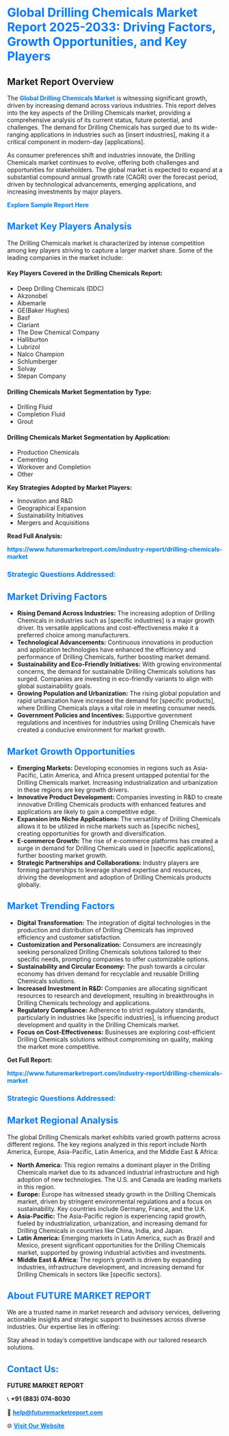 <h1 style="color: #007BFF;">Global Drilling Chemicals Market Report 2025-2033: Driving Factors, Growth Opportunities, and Key Players</h1>

<section id="overview">
<h2>Market Report Overview</h2>
<p>The <a href="https://www.futuremarketreport.com/industry-report/drilling-chemicals-market" style="color: #007BFF; text-decoration: none;"><strong>Global Drilling Chemicals Market</strong></a> is witnessing significant growth, driven by increasing demand across various industries. This report delves into the key aspects of the Drilling Chemicals market, providing a comprehensive analysis of its current status, future potential, and challenges. The demand for Drilling Chemicals has surged due to its wide-ranging applications in industries such as [insert industries], making it a critical component in modern-day [applications].</p>
<p>As consumer preferences shift and industries innovate, the Drilling Chemicals market continues to evolve, offering both challenges and opportunities for stakeholders. The global market is expected to expand at a substantial compound annual growth rate (CAGR) over the forecast period, driven by technological advancements, emerging applications, and increasing investments by major players.</p>
</section>

<section id="overview">
<p><a href="https://www.futuremarketreport.com/request-sample/reportId=58342" style="color: #007BFF; text-decoration: none;"><strong>Explore Sample Report Here</strong></a></p>
</section>

<section id="key-players">
<h2 style="color: #007BFF;">Market Key Players Analysis</h2>
<p>The Drilling Chemicals market is characterized by intense competition among key players striving to capture a larger market share. Some of the leading companies in the market include:</p>
<h4>Key Players Covered in the Drilling Chemicals Report:</h4>
<ul><li>Deep Drilling Chemicals (DDC)</li><li>Akzonobel</li><li>Albemarle</li><li>GE(Baker Hughes)</li><li>Basf</li><li>Clariant</li><li>The Dow Chemical Company</li><li>Halliburton</li><li>Lubrizol</li><li>Nalco Champion</li><li>Schlumberger</li><li>Solvay</li><li>Stepan Company</li></ul>
<h4>Drilling Chemicals Market Segmentation by Type:</h4>
<ul><li>Drilling Fluid</li><li>Completion Fluid</li><li>Grout</li></ul>

<h4>Drilling Chemicals Market Segmentation by Application:</h4>
<ul><li>Production Chemicals</li><li>Cementing</li><li>Workover and Completion</li><li>Other</li></ul>
<p><strong>Key Strategies Adopted by Market Players:</strong></p>
<ul>
<li>Innovation and R&D</li>
<li>Geographical Expansion</li>
<li>Sustainability Initiatives</li>
<li>Mergers and Acquisitions</li>
</ul>
</section>

<section>
<p><strong>Read Full Analysis: </strong></p><a href="https://www.futuremarketreport.com/industry-report/drilling-chemicals-market" style="color: #007BFF; text-decoration: none;"><strong>https://www.futuremarketreport.com/industry-report/drilling-chemicals-market</strong></a>
<h3 style="color: #007BFF;">Strategic Questions Addressed:</h3>
</section>

<section id="driving-factors">
<h2 style="color: #007BFF;">Market Driving Factors</h2>
<ul>
<li><strong>Rising Demand Across Industries:</strong> The increasing adoption of Drilling Chemicals in industries such as [specific industries] is a major growth driver. Its versatile applications and cost-effectiveness make it a preferred choice among manufacturers.</li>
<li><strong>Technological Advancements:</strong> Continuous innovations in production and application technologies have enhanced the efficiency and performance of Drilling Chemicals, further boosting market demand.</li>
<li><strong>Sustainability and Eco-Friendly Initiatives:</strong> With growing environmental concerns, the demand for sustainable Drilling Chemicals solutions has surged. Companies are investing in eco-friendly variants to align with global sustainability goals.</li>
<li><strong>Growing Population and Urbanization:</strong> The rising global population and rapid urbanization have increased the demand for [specific products], where Drilling Chemicals plays a vital role in meeting consumer needs.</li>
<li><strong>Government Policies and Incentives:</strong> Supportive government regulations and incentives for industries using Drilling Chemicals have created a conducive environment for market growth.</li>
</ul>
</section>

<section id="growth-opportunities">
<h2 style="color: #007BFF;">Market Growth Opportunities</h2>
<ul>
<li><strong>Emerging Markets:</strong> Developing economies in regions such as Asia-Pacific, Latin America, and Africa present untapped potential for the Drilling Chemicals market. Increasing industrialization and urbanization in these regions are key growth drivers.</li>
<li><strong>Innovative Product Development:</strong> Companies investing in R&D to create innovative Drilling Chemicals products with enhanced features and applications are likely to gain a competitive edge.</li>
<li><strong>Expansion into Niche Applications:</strong> The versatility of Drilling Chemicals allows it to be utilized in niche markets such as [specific niches], creating opportunities for growth and diversification.</li>
<li><strong>E-commerce Growth:</strong> The rise of e-commerce platforms has created a surge in demand for Drilling Chemicals used in [specific applications], further boosting market growth.</li>
<li><strong>Strategic Partnerships and Collaborations:</strong> Industry players are forming partnerships to leverage shared expertise and resources, driving the development and adoption of Drilling Chemicals products globally.</li>
</ul>
</section>

<section id="trending-factors">
<h2 style="color: #007BFF;">Market Trending Factors</h2>
<ul>
<li><strong>Digital Transformation:</strong> The integration of digital technologies in the production and distribution of Drilling Chemicals has improved efficiency and customer satisfaction.</li>
<li><strong>Customization and Personalization:</strong> Consumers are increasingly seeking personalized Drilling Chemicals solutions tailored to their specific needs, prompting companies to offer customizable options.</li>
<li><strong>Sustainability and Circular Economy:</strong> The push towards a circular economy has driven demand for recyclable and reusable Drilling Chemicals solutions.</li>
<li><strong>Increased Investment in R&D:</strong> Companies are allocating significant resources to research and development, resulting in breakthroughs in Drilling Chemicals technology and applications.</li>
<li><strong>Regulatory Compliance:</strong> Adherence to strict regulatory standards, particularly in industries like [specific industries], is influencing product development and quality in the Drilling Chemicals market.</li>
<li><strong>Focus on Cost-Effectiveness:</strong> Businesses are exploring cost-efficient Drilling Chemicals solutions without compromising on quality, making the market more competitive.</li>
</ul>
</section>

<section>
<p><strong>Get Full Report: </strong></p><a href="https://www.futuremarketreport.com/industry-report/drilling-chemicals-market" style="color: #007BFF; text-decoration: none;"><strong>https://www.futuremarketreport.com/industry-report/drilling-chemicals-market</strong></a>
<h3 style="color: #007BFF;">Strategic Questions Addressed:</h3>
</section>


<section id="regional-analysis">
<h2 style="color: #007BFF;">Market Regional Analysis</h2>
<p>The global Drilling Chemicals market exhibits varied growth patterns across different regions. The key regions analyzed in this report include North America, Europe, Asia-Pacific, Latin America, and the Middle East & Africa:</p>
<ul>
<li><strong>North America:</strong> This region remains a dominant player in the Drilling Chemicals market due to its advanced industrial infrastructure and high adoption of new technologies. The U.S. and Canada are leading markets in this region.</li>
<li><strong>Europe:</strong> Europe has witnessed steady growth in the Drilling Chemicals market, driven by stringent environmental regulations and a focus on sustainability. Key countries include Germany, France, and the U.K.</li>
<li><strong>Asia-Pacific:</strong> The Asia-Pacific region is experiencing rapid growth, fueled by industrialization, urbanization, and increasing demand for Drilling Chemicals in countries like China, India, and Japan.</li>
<li><strong>Latin America:</strong> Emerging markets in Latin America, such as Brazil and Mexico, present significant opportunities for the Drilling Chemicals market, supported by growing industrial activities and investments.</li>
<li><strong>Middle East & Africa:</strong> The region’s growth is driven by expanding industries, infrastructure development, and increasing demand for Drilling Chemicals in sectors like [specific sectors].</li>
</ul>
</section>

<footer>
<h2 style="color: #007BFF;">About FUTURE MARKET REPORT</h2>
<p>We are a trusted name in market research and advisory services, delivering actionable insights and strategic support to businesses across diverse industries. Our expertise lies in offering:</p>

<p>Stay ahead in today’s competitive landscape with our tailored research solutions.</p>

<h2 style="color: #007BFF;">Contact Us:</h2>
<p><strong>FUTURE MARKET REPORT</strong></p>
<p>📞 <strong>+91 (883) 074-8030</strong></p>
<p>📧 <strong><a href="mailto:help@futuremarketreport.com" style="color: #007BFF;">help@futuremarketreport.com</a></strong></p>
<p>🌐 <strong><a href="https://www.futuremarketreport.com/" style="color: #007BFF;">Visit Our Website</a></strong></p>
</footer>